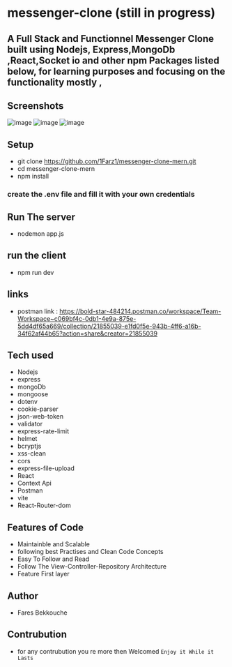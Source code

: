 # messenger-clone (still in progress)
## A Full Stack and Functionnel Messenger Clone built using Nodejs, Express,MongoDb ,React,Socket io and other npm Packages listed below,  for learning purposes and focusing on the functionality mostly , 


## Screenshots
![image](https://github.com/1FarZ1/Messenger-clone-Mern/assets/91225280/30b09c79-0c85-40d1-a497-6ab4859ee3d6)
![image](https://github.com/1FarZ1/Messenger-clone-Mern/assets/91225280/7b382097-8da7-4f6f-9026-54f3b35e1a94)
![image](https://github.com/1FarZ1/Messenger-clone-Mern/assets/91225280/860efde4-57a5-4987-b402-d17a92f9e763)

## Setup
- git clone https://github.com/1Farz1/messenger-clone-mern.git
- cd messenger-clone-mern
- npm install
### create the .env file and fill it with your own credentials
## Run The server
- nodemon app.js
## run the client
- npm run dev
## links
- postman link : https://bold-star-484214.postman.co/workspace/Team-Workspace~c069bf4c-0db1-4e9a-875e-5dd4df65a669/collection/21855039-e1fd0f5e-943b-4ff6-a16b-34f62af44b65?action=share&creator=21855039
## Tech used
 - Nodejs
 - express
 - mongoDb
 - mongoose
 - dotenv
 - cookie-parser
 - json-web-token
 - validator
 - express-rate-limit
 - helmet
 - bcryptjs
 - xss-clean
 - cors
 - express-file-upload
 - React
 - Context Api
 - Postman
 - vite
 - React-Router-dom
## Features of Code
- Maintainble and Scalable
- following best Practises and Clean Code Concepts
- Easy To Follow and Read
- Follow The View-Controller-Repository Architecture
- Feature First layer
## Author
- Fares Bekkouche
## Contrubution
- for any contrubution you re more then Welcomed
```Enjoy it While it Lasts```
